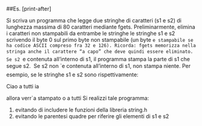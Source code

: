 ##Es. [print-after]

Si scriva un programma che legge due stringhe di caratteri (s1 e s2) di lunghezza massima di 80 caratteri mediante fgets.
Preliminarmente, elimina i caratteri non stampabili da entrambe le stringhe le stringhe s1 e s2 scrivendo il byte 0 sul primo byte non stampabile (un byte `e stampabile se ha codice ASCII compreso fra 32 e 126). Ricorda: fgets memorizza nella stringa anche il carattere “a capo” che deve quindi essere eliminato.
 Se s2 `e contenuta all’interno di s1, il programma stampa la parte di s1 che segue s2.
 Se s2 non `e contenuta all’interno di s1, non stampa niente. Per esempio, se le stringhe s1 e s2 sono rispettivamente:


Ciao a tutti
ia


allora verr`a stampato
o a tutti
Si realizzi tale programma:
1. evitando di includere le funzioni della libreria string.h
2. evitando le parentesi quadre per riferire gli elementi di s1 e s2